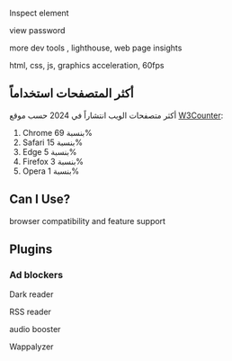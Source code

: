 Inspect element

view password

more dev tools , lighthouse,  web page insights

html, css, js, graphics acceleration, 60fps

## أكثر المتصفحات استخداماً

أكثر متصفحات الويب انتشاراً في 2024 حسب موقع [W3Counter](https://www.w3counter.com/trends):
1. Chrome بنسبة 69%
2. Safari بنسبة 15%
3. Edge بنسبة 5%
4. Firefox بنسبة 3%
5. Opera بنسبة 1%
## Can I Use?

browser compatibility and feature support

## Plugins

### Ad blockers

Dark reader

RSS reader

audio booster

Wappalyzer

